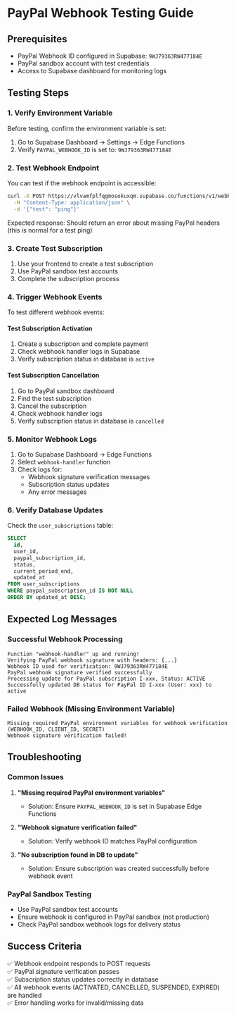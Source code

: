 # PayPal Webhook Testing Guide

## Prerequisites
- PayPal Webhook ID configured in Supabase: `9WJ79363RW477184E`
- PayPal sandbox account with test credentials
- Access to Supabase dashboard for monitoring logs

## Testing Steps

### 1. Verify Environment Variable
Before testing, confirm the environment variable is set:
1. Go to Supabase Dashboard → Settings → Edge Functions
2. Verify `PAYPAL_WEBHOOK_ID` is set to: `9WJ79363RW477184E`

### 2. Test Webhook Endpoint
You can test if the webhook endpoint is accessible:
```bash
curl -X POST https://vlvamfplfqgmosokuxqm.supabase.co/functions/v1/webhook-handler \
  -H "Content-Type: application/json" \
  -d '{"test": "ping"}'
```

Expected response: Should return an error about missing PayPal headers (this is normal for a test ping)

### 3. Create Test Subscription
1. Use your frontend to create a test subscription
2. Use PayPal sandbox test accounts
3. Complete the subscription process

### 4. Trigger Webhook Events
To test different webhook events:

#### Test Subscription Activation
1. Create a subscription and complete payment
2. Check webhook handler logs in Supabase
3. Verify subscription status in database is `active`

#### Test Subscription Cancellation
1. Go to PayPal sandbox dashboard
2. Find the test subscription
3. Cancel the subscription
4. Check webhook handler logs
5. Verify subscription status in database is `cancelled`

### 5. Monitor Webhook Logs
1. Go to Supabase Dashboard → Edge Functions
2. Select `webhook-handler` function
3. Check logs for:
   - Webhook signature verification messages
   - Subscription status updates
   - Any error messages

### 6. Verify Database Updates
Check the `user_subscriptions` table:
```sql
SELECT 
  id,
  user_id,
  paypal_subscription_id,
  status,
  current_period_end,
  updated_at
FROM user_subscriptions
WHERE paypal_subscription_id IS NOT NULL
ORDER BY updated_at DESC;
```

## Expected Log Messages

### Successful Webhook Processing
```
Function "webhook-handler" up and running!
Verifying PayPal webhook signature with headers: {...}
Webhook ID used for verification: 9WJ79363RW477184E
PayPal webhook signature verified successfully
Processing update for PayPal subscription I-xxx, Status: ACTIVE
Successfully updated DB status for PayPal ID I-xxx (User: xxx) to active
```

### Failed Webhook (Missing Environment Variable)
```
Missing required PayPal environment variables for webhook verification (WEBHOOK_ID, CLIENT_ID, SECRET)
Webhook signature verification failed!
```

## Troubleshooting

### Common Issues

1. **"Missing required PayPal environment variables"**
   - Solution: Ensure `PAYPAL_WEBHOOK_ID` is set in Supabase Edge Functions

2. **"Webhook signature verification failed"**
   - Solution: Verify webhook ID matches PayPal configuration

3. **"No subscription found in DB to update"**
   - Solution: Ensure subscription was created successfully before webhook event

### PayPal Sandbox Testing
- Use PayPal sandbox test accounts
- Ensure webhook is configured in PayPal sandbox (not production)
- Check PayPal sandbox webhook logs for delivery status

## Success Criteria
✅ Webhook endpoint responds to POST requests  
✅ PayPal signature verification passes  
✅ Subscription status updates correctly in database  
✅ All webhook events (ACTIVATED, CANCELLED, SUSPENDED, EXPIRED) are handled  
✅ Error handling works for invalid/missing data  